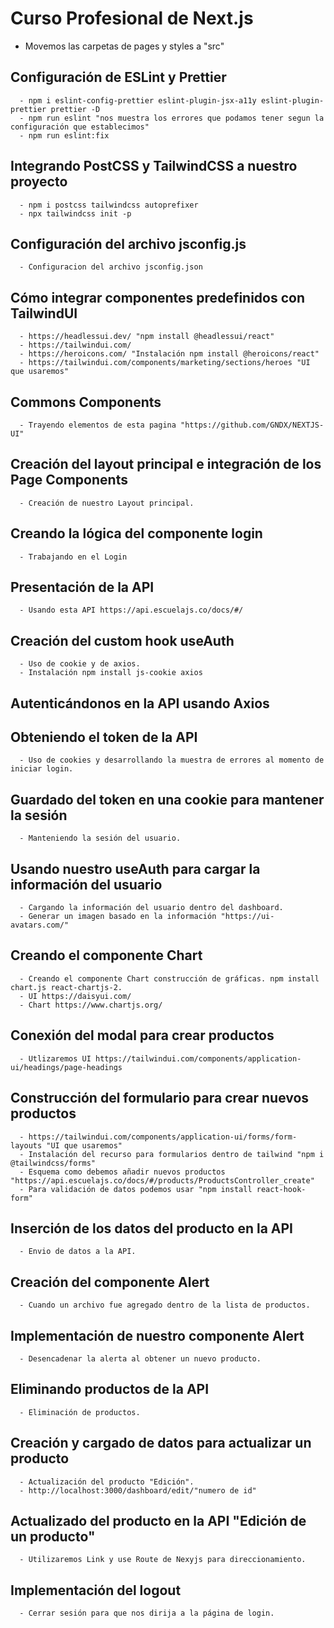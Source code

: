 # Curso Profesional de Next.js
  - Movemos las carpetas de pages y styles a "src"

  ## Configuración de ESLint y Prettier
      - npm i eslint-config-prettier eslint-plugin-jsx-a11y eslint-plugin-prettier prettier -D
      - npm run eslint "nos muestra los errores que podamos tener segun la configuración que establecimos"
      - npm run eslint:fix
  ## Integrando PostCSS y TailwindCSS a nuestro proyecto
      - npm i postcss tailwindcss autoprefixer
      - npx tailwindcss init -p 
  ## Configuración del archivo jsconfig.js
      - Configuracion del archivo jsconfig.json
  ## Cómo integrar componentes predefinidos con TailwindUI
      - https://headlessui.dev/ "npm install @headlessui/react"
      - https://tailwindui.com/
      - https://heroicons.com/ "Instalación npm install @heroicons/react"
      - https://tailwindui.com/components/marketing/sections/heroes "UI que usaremos"
  ## Commons Components
      - Trayendo elementos de esta pagina "https://github.com/GNDX/NEXTJS-UI"
  ## Creación del layout principal e integración de los Page Components
      - Creación de nuestro Layout principal.
  ## Creando la lógica del componente login
      - Trabajando en el Login
  ## Presentación de la API
      - Usando esta API https://api.escuelajs.co/docs/#/
  ## Creación del custom hook useAuth
      - Uso de cookie y de axios.
      - Instalación npm install js-cookie axios
  ## Autenticándonos en la API usando Axios
  ## Obteniendo el token de la API
      - Uso de cookies y desarrollando la muestra de errores al momento de iniciar login.
  ## Guardado del token en una cookie para mantener la sesión
      - Manteniendo la sesión del usuario.
  ## Usando nuestro useAuth para cargar la información del usuario
      - Cargando la información del usuario dentro del dashboard.
      - Generar un imagen basado en la información "https://ui-avatars.com/"
  ## Creando el componente Chart
      - Creando el componente Chart construcción de gráficas. npm install chart.js react-chartjs-2.
      - UI https://daisyui.com/
      - Chart https://www.chartjs.org/
  ## Conexión del modal para crear productos
      - Utlizaremos UI https://tailwindui.com/components/application-ui/headings/page-headings
  ## Construcción del formulario para crear nuevos productos
      - https://tailwindui.com/components/application-ui/forms/form-layouts "UI que usaremos"
      - Instalación del recurso para formularios dentro de tailwind "npm i @tailwindcss/forms"
      - Esquema como debemos añadir nuevos productos "https://api.escuelajs.co/docs/#/products/ProductsController_create"
      - Para validación de datos podemos usar "npm install react-hook-form"
  ## Inserción de los datos del producto en la API
      - Envio de datos a la API.
  ## Creación del componente Alert
      - Cuando un archivo fue agregado dentro de la lista de productos.
  ## Implementación de nuestro componente Alert
      - Desencadenar la alerta al obtener un nuevo producto.
  ## Eliminando productos de la API
      - Eliminación de productos.
  ## Creación y cargado de datos para actualizar un producto
      - Actualización del producto "Edición".
      - http://localhost:3000/dashboard/edit/"numero de id"
  ## Actualizado del producto en la API "Edición de un producto"
      - Utilizaremos Link y use Route de Nexyjs para direccionamiento.
  ## Implementación del logout
      - Cerrar sesión para que nos dirija a la página de login.